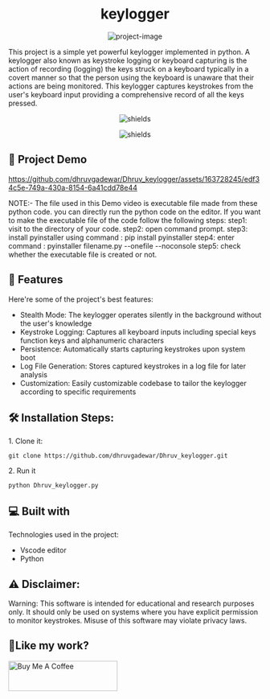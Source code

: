 <h1 align="center" id="title">keylogger</h1>

<p align="center"><img src="https://socialify.git.ci/dhruvgadewar/Dhruv_keylogger/image?font=KoHo&amp;forks=1&amp;issues=1&amp;language=1&amp;name=1&amp;owner=1&amp;pulls=1&amp;stargazers=1&amp;theme=Light" alt="project-image"></p>

<p id="description">This project is a simple yet powerful keylogger implemented in python. A keylogger also known as keystroke logging or keyboard capturing is the action of recording (logging) the keys struck on a keyboard typically in a covert manner so that the person using the keyboard is unaware that their actions are being monitored. This keylogger captures keystrokes from the user's keyboard input providing a comprehensive record of all the keys pressed.</p>

<p align="center"><img src="https://img.shields.io/badge/python-3670A0?style=for-the-badge&amp;logo=python&amp;logoColor=ffdd54" alt="shields"></p>
<p align="center"><img src="https://img.shields.io/badge/Gmail-D14836?style=for-the-badge&logo=gmail&logoColor=white" alt="shields"></p>

<h2>🚀 Project Demo</h2>

https://github.com/dhruvgadewar/Dhruv_keylogger/assets/163728245/edf34c5e-749a-430a-8154-6a41cdd78e44

<p>NOTE:- The file used in this Demo video is executable file made from these python code. you can directly run the python code on the editor.
          If you want to make the executable file of the code follow the following steps:
          step1: visit to the directory of your code.
          step2: open command prompt.
          step3: install pyinstaller using command : pip install pyinstaller
          step4: enter command : pyinstaller filename.py --onefile --noconsole 
          step5: check whether the executable file is created or not.</p>

  
<h2>🧐 Features</h2>

Here're some of the project's best features:

*   Stealth Mode: The keylogger operates silently in the background without the user's knowledge
*   Keystroke Logging: Captures all keyboard inputs including special keys function keys and alphanumeric characters
*   Persistence: Automatically starts capturing keystrokes upon system boot
*   Log File Generation: Stores captured keystrokes in a log file for later analysis
*   Customization: Easily customizable codebase to tailor the keylogger according to specific requirements

<h2>🛠️ Installation Steps:</h2>

<p>1. Clone it:</p>

```
git clone https://github.com/dhruvgadewar/Dhruv_keylogger.git
```

<p>2. Run it</p>

```
python Dhruv_keylogger.py
```

  
  
<h2>💻 Built with</h2>

Technologies used in the project:

*   Vscode editor
*   Python
<h2>⚠️ Disclaimer:</h2>
Warning: This software is intended for educational and research purposes only. It should only be used on systems where you have explicit permission to monitor keystrokes. Misuse of this software may violate privacy laws.


<h2>💖Like my work?</h2>

<p><a href="https://www.dhruvgadewar.vercel.app" target="_blank"><img src="https://cdn.buymeacoffee.com/buttons/v2/default-yellow.png" alt="Buy Me A Coffee" style="height: 60px !important;width: 217px !important;"></a></p>
